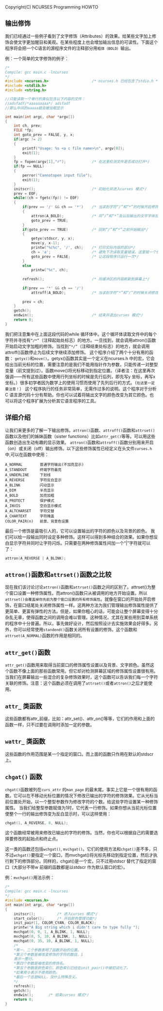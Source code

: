 Copyright(C) NCURSES Programming HOWTO

## 输出修饰

我们已经通过一些例子看到了文字修饰（Attributes）的效果。给某些文字加上修饰会使文字更加醒目和美观。在某些程度上也会增加输出信息的可读性。下面这个程序将会把一个C语言的源程序文件的注释部分用```粗体（BOLD）```输出。

例：一个简单的文字修饰的例子：

```c
/*
Compile: gcc main.c -lncurses
*/
#include <ncurses.h>                    /* ncurses.h 已经包含了stdio.h */
#include <stdlib.h>
#include <string.h>

//只能读取一个单行的类似包含以下内容的文件：
//adsfadf/*aaaaaaaaa*/ adsfadf
//那么中间的aaaaa就会被加粗显示

int main(int argc, char *argv[])
{
    int ch, prev;
    FILE *fp;
    int goto_prev = FALSE, y, x;
    if(argc != 2)
    {
        printf("Usage: %s <a c file name>\n", argv[0]);
        exit(1);
    }
    fp = fopen(argv[1],"r");            /* 在这里检测文件是否成功打开*/
    if(fp == NULL)
    {
        perror("Cannotopen input file");
        exit(1);
    }
    initscr();                          /* 初始化并进入curses 模式*/
    prev = EOF;
    while((ch = fgetc(fp)) != EOF)
    {
        if(prev == '/' && ch == '*')    /* 当读到字符“/”和“*”的时候开启修饰*/
        {
            attron(A_BOLD);             /* 将“/”和“*”及以后输出的文字字体加粗*/
            goto_prev = TRUE;
        }
        if(goto_prev == TRUE)           /* 回到“/”和“*”之前开始输出*/
        {
            getyx(stdscr, y, x);
            move(y, x-1);
            printw("%c%c", '/', ch);    /* 打印实际内容的部分*/
            ch = 'a';                   /* 避免下次读取变量错误，这里赋一个任意值*/
            goto_prev = FALSE;          /* 让这段程序只运行一次*/
        }
        else 
            printw("%c", ch);
        
        refresh();                      /* 将缓冲区的内容刷新到屏幕上*/
        
        if(prev == '*' && ch == '/')
            attroff(A_BOLD);            /* 当读到字符“*”和“/”的时候关闭修饰*/
        
        prev = ch;
    }
    getch();
    endwin();                           /* 结束并退出curses 模式*/
    return 0;
}
```

我们把注意集中在上面这段代码的while 循环体中。这个循环体读取文件中的每个字符并寻找有```“/*”```（注释起始处标志）的地方。一旦找到，就会调用attron()函数开始启动文字加粗的修饰。当找到```“*/”```（注释结束处标志）的地方，就会调用attroff()函数停止为后续文字继续添加修饰。
这个程序介绍了两个十分有用的函数： ```getyx()```和```move()```。getyx()函数其实是一个定义在ncurses.h 中的宏，它会给出当前光标的位置，需要注意的是我们不能用指针作为参数，只能传递一对整型变量（前文提到过）。函数move()将光标移动到指定位置。（译者注：在这里再次强调——所有这些函数中使用行列坐标的时候是先行后列，即先写y 坐标，再写x坐标。）很多初学者因为数学上的使用习惯而使用了先列后行的方式。（```在这里一定要注意！```）
这个程序执行的任务非常简单，无需作过多的说明。这个程序对于分析C 语言源代码十分有帮助。你也可以试着将输出文字的颜色改变为其它颜色。也可以将这个程序扩展为分析其它语言程序的工具。

## 详细介绍

让我们来更多的了解一下输出修饰。```attron()```函数、```attroff()```函数和```attrset()```函数以及他们的姊妹函数（sister functions）比如```attr_get()```等等。可以用这些函数创造出生动有趣的显示效果。
```attron()```函数和```attroff()```函数分别用来开启（on）或关闭（off）输出修饰。以下这些修饰属性已经定义在头文件```curses.h``` 中,可以在函数中使用：

```
A_NORMAL        普通字符输出(不加亮显示)
A_STANDOUT      终端字符最亮
A_UNDERLINE     下划线
A_REVERSE       字符反白显示
A_BLINK         闪动显示
A_DIM           半亮显示
A_BOLD          加亮加粗
A_PROTECT       保护模式
A_INVIS         空白显示模式
A_ALTCHARSET    字符交替
A_CHARTEXT      字符掩盖
COLOR_PAIR(n)   前景、背景色设置
```

最后一个修饰是最吸引人的，它可以设置输出的字符的颜色以及背景的颜色。
我们可以给一段输出同时设定多种修饰。这样可以得到多种结合的效果。如果你想反白显示字符并同时让字符闪烁。只需要在两种修饰属性间加一个“|”字符就可以了：

```c
attron(A_REVERSE | A_BLINK);
```

## ```attron()```函数和```attrset()```函数之比较

现在我们该讨论讨论```attron()```函数和```attrset()```函数之间的区别了。attrset()为整个窗口设置一种修饰属性。而attron()函数只从被调用的地方开始设置。所以```attrset()会覆盖掉你先前为整个窗口设置的所有修饰属性```。就像在窗口的开始处开启修饰，在窗口结尾处关闭修饰属性一样。这两种方法为我们管理输出修饰属性提供了更简单、更富有弹性的方法。但是，如果你粗心的话，可能会让整个屏幕变得十分杂乱无章，使得函数之间的调用会难以管理。这种情况，尤其在某些用到菜单系统的程序中十分普遍。所以，事先做好设计，然后按照设计去实施效果会好得多。另外，你可以经常使用```standend()```函数关闭所有设置的修饰。这个函数和```attrset(A_NORMAL)```函数的作用是相同的。

## ```attr_get()```函数

```attr_get()```函数用来取得当前窗口的修饰属性设置以及背景、文字颜色。虽然这个函数不像上面的那些函数常用。但它却对检测屏幕区域的修饰属性设置很有用。当我们在屏幕输出一些混合的复杂修饰效果时，这个函数可以告诉我们每一个字符关联的修饰。注意：这个函数必须在调用了```attrset()```或者```attron()```之后才能使用。

## ```attr_``` 类函数

这些函数都有attr_前缀，比如：attr_set()、attr_on()等等，它们的作用和上面的函数一样，只不过要在调用时添加一定的参数。

## ```wattr_``` 类函数

这些函数的作用范围是某一个指定的窗口。而上面的函数只作用在默认的stdscr 上。

## ```chgat()``` 函数

```chgat()```函数被列在```curs_attr``` 的```man_page``` 的最末尾。事实上它是一个很有用的函数。它可以在不移动光标位置的情况下修改已输出的字符的修饰效果。它从光标当前位置处开始，以一个整型参数作为修改字符的个数。给这些字符设置某一种修饰属性。
当我们给整型参数赋值为1时，它代表一行修饰。如果你想从当前光标位置使整个一行的输出修饰变为反白显示时，可以这样使用：

```c
chgat(1, A_REVERSE, 0, NULL);
```

这个函数经常被用来修改已输出的字符的修饰。当然，你也可以根据自己的需要选择要修改的起始点和终止点。

这一类的函数还包括```wchgat()```, ```mvchgat()```。它们的使用方法和```chgat()```差不多，只不过```wchgat()```要指定一个窗口，而mvchgat()将光标先移动到指定位置，然后才执行剩下的修饰部分。同样的，chgat()是一个宏，只不过用stdscr 替代了指定的窗口（大部分不带w 前缀的函数都是以stdscr 作为默认窗口的宏）。

例：```mvchgat()```用法示例：

```c
/*
Compile: gcc main.c -lncurses
*/
#include <ncurses.h>
int main(int argc, char *argv[])
{
    initscr();          /* 进入curses 模式*/
    start_color();      /* 开启颜色管理功能*/
    init_pair(1, COLOR_CYAN, COLOR_BLACK);
    printw("A Big string which i didn't care to type fully ");
    mvchgat(0, 0, 1, A_BLINK, 1, NULL);
    mvchgat(0, 5, 10, A_BLINK, 1, NULL);
    mvchgat(0, 35, 10, A_BLINK, 1, NULL);
    /*
    *第一、二个参数表明了函数开始的位置。
    *第三个参数是被改变修饰的字符的数目，1
    表示一整行。
    *第四个参数是被改变的修饰名。
    *第五个参数是颜色索引。颜色索引已经在init_pair()中被初试化了。
    *如果用０表示不使用颜色。
    *最后一个总是NULL，没什么特殊含义。
    */
    refresh();
    getch();
    endwin();       /* 结束curses 模式*/
    return 0;
}
```
